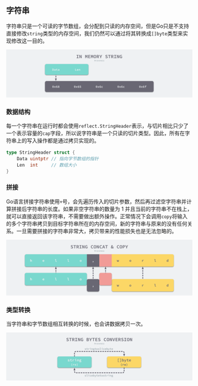 ## 字符串
字符串只是一个可读的字节数组，会分配到只读的内存空间，但是Go只是不支持直接修改`string`类型的内存空间，我们仍然可以通过将其转换成`[]byte`类型来实现修改这一目的。

![](字符串/Pasted%20image%2020220828093016.png)

### 数据结构
每一个字符串在运行时都会使用`reflect.StringHeader`表示，与切片相比只少了一个表示容量的`cap`字段，所以说字符串是一个只读的切片类型。因此，所有在字符串上的写入操作都是通过拷贝实现的。

```go
type StringHeader struct {
	Data uintptr // 指向字节数组的指针
	Len  int     // 数组大小
}
```

### 拼接
Go语言拼接字符串使用`+`号，会先遍历传入的切片参数，然后再过滤空字符串并计算拼接后字符串的长度。如果非空字符串的数量为 1 并且当前的字符串不在栈上，就可以直接返回该字符串，不需要做出额外操作。正常情况下会调用`copy`将输入的多个字符串拷贝到目标字符串所在的内存空间，新的字符串与原来的没有任何关系。一旦需要拼接的字符串非常大，拷贝带来的性能损失也是无法忽略的。

![](字符串/Pasted%20image%2020220828212813.png)

### 类型转换
当字符串和字节数组相互转换的时候，也会讲数据拷贝一次。

![](字符串/Pasted%20image%2020220828212948.png)



